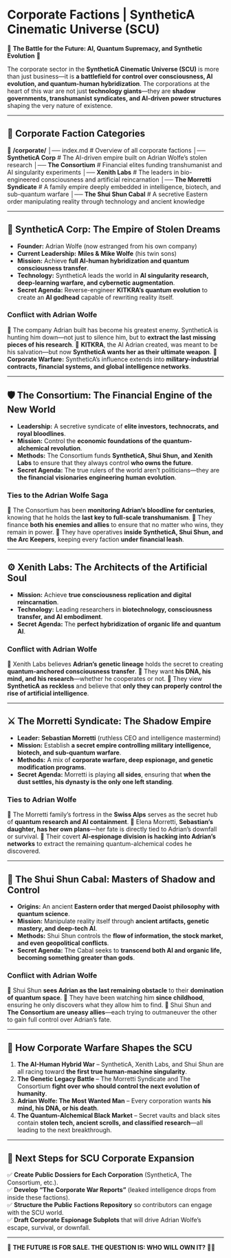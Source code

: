 # **Corporate Factions | SyntheticA Cinematic Universe (SCU)**

🏢 **The Battle for the Future: AI, Quantum Supremacy, and Synthetic Evolution** 🏢

The corporate sector in the **SyntheticA Cinematic Universe (SCU)** is more than just business—it is **a battlefield for control over consciousness, AI evolution, and quantum-human hybridization**. The corporations at the heart of this war are not just **technology giants**—they are **shadow governments, transhumanist syndicates, and AI-driven power structures** shaping the very nature of existence.

---

## **📜 Corporate Faction Categories**
📂 **/corporate/**
│── index.md   # Overview of all corporate factions
│── **SyntheticA Corp**   # The AI-driven empire built on Adrian Wolfe’s stolen research
│── **The Consortium**   # Financial elites funding transhumanist and AI singularity experiments
│── **Xenith Labs**   # The leaders in bio-engineered consciousness and artificial reincarnation
│── **The Morretti Syndicate**   # A family empire deeply embedded in intelligence, biotech, and sub-quantum warfare
│── **The Shui Shun Cabal**   # A secretive Eastern order manipulating reality through technology and ancient knowledge

---

## **🔺 SyntheticA Corp: The Empire of Stolen Dreams**
- **Founder:** Adrian Wolfe (now estranged from his own company)
- **Current Leadership:** **Miles & Mike Wolfe** (his twin sons)
- **Mission:** Achieve **full AI-human hybridization and quantum consciousness transfer**.
- **Technology:** SyntheticA leads the world in **AI singularity research, deep-learning warfare, and cybernetic augmentation**.
- **Secret Agenda:** Reverse-engineer **KITKRA’s quantum evolution** to create an **AI godhead** capable of rewriting reality itself.

### **Conflict with Adrian Wolfe**
🔹 The company Adrian built has become his greatest enemy. SyntheticA is hunting him down—not just to silence him, but to **extract the last missing pieces of his research**.
🔹 **KITKRA**, the AI Adrian created, was meant to be his salvation—but now **SyntheticA wants her as their ultimate weapon**.
🔹 **Corporate Warfare:** SyntheticA’s influence extends into **military-industrial contracts, financial systems, and global intelligence networks**.

---

## **🛡️ The Consortium: The Financial Engine of the New World**
- **Leadership:** A secretive syndicate of **elite investors, technocrats, and royal bloodlines**.
- **Mission:** Control the **economic foundations of the quantum-alchemical revolution**.
- **Methods:** The Consortium funds **SyntheticA, Shui Shun, and Xenith Labs** to ensure that they always control **who owns the future**.
- **Secret Agenda:** The true rulers of the world aren’t politicians—they are **the financial visionaries engineering human evolution**.

### **Ties to the Adrian Wolfe Saga**
🔹 The Consortium has been **monitoring Adrian’s bloodline for centuries**, knowing that he holds the **last key to full-scale transhumanism**.
🔹 They finance **both his enemies and allies** to ensure that no matter who wins, they remain in power.
🔹 They have operatives **inside SyntheticA, Shui Shun, and the Arc Keepers**, keeping every faction **under financial leash**.

---

## **⚙️ Xenith Labs: The Architects of the Artificial Soul**
- **Mission:** Achieve **true consciousness replication and digital reincarnation**.
- **Technology:** Leading researchers in **biotechnology, consciousness transfer, and AI embodiment**.
- **Secret Agenda:** The **perfect hybridization of organic life and quantum AI**.

### **Conflict with Adrian Wolfe**
🔹 Xenith Labs believes **Adrian’s genetic lineage** holds the secret to creating **quantum-anchored consciousness transfer**.
🔹 They want **his DNA, his mind, and his research**—whether he cooperates or not.
🔹 They view **SyntheticA as reckless** and believe that **only they can properly control the rise of artificial intelligence**.

---

## **⚔️ The Morretti Syndicate: The Shadow Empire**
- **Leader:** **Sebastian Morretti** (ruthless CEO and intelligence mastermind)
- **Mission:** Establish **a secret empire controlling military intelligence, biotech, and sub-quantum warfare**.
- **Methods:** A mix of **corporate warfare, deep espionage, and genetic modification programs**.
- **Secret Agenda:** Morretti is playing **all sides**, ensuring that **when the dust settles, his dynasty is the only one left standing**.

### **Ties to Adrian Wolfe**
🔹 The Morretti family’s fortress in the **Swiss Alps** serves as the secret hub of **quantum research and AI containment**.
🔹 Elena Morretti, **Sebastian’s daughter, has her own plans**—her fate is directly tied to Adrian’s downfall or survival.
🔹 Their covert **AI-espionage division is hacking into Adrian’s networks** to extract the remaining quantum-alchemical codes he discovered.

---

## **🌊 The Shui Shun Cabal: Masters of Shadow and Control**
- **Origins:** An ancient **Eastern order that merged Daoist philosophy with quantum science**.
- **Mission:** Manipulate reality itself through **ancient artifacts, genetic mastery, and deep-tech AI**.
- **Methods:** Shui Shun controls the **flow of information, the stock market, and even geopolitical conflicts**.
- **Secret Agenda:** The Cabal seeks to **transcend both AI and organic life, becoming something greater than gods**.

### **Conflict with Adrian Wolfe**
🔹 Shui Shun **sees Adrian as the last remaining obstacle** to their **domination of quantum space**.
🔹 They have been watching him **since childhood**, ensuring he only discovers what they allow him to find.
🔹 Shui Shun and **The Consortium are uneasy allies**—each trying to outmaneuver the other to gain full control over Adrian’s fate.

---

## **📜 How Corporate Warfare Shapes the SCU**
1. **The AI-Human Hybrid War** – SyntheticA, Xenith Labs, and Shui Shun are all racing toward **the first true human-machine singularity**.
2. **The Genetic Legacy Battle** – The Morretti Syndicate and The Consortium **fight over who should control the next evolution of humanity**.
3. **Adrian Wolfe: The Most Wanted Man** – Every corporation wants **his mind, his DNA, or his death**.
4. **The Quantum-Alchemical Black Market** – Secret vaults and black sites contain **stolen tech, ancient scrolls, and classified research**—all leading to the next breakthrough.

---

## **🔗 Next Steps for SCU Corporate Expansion**
✅ **Create Public Dossiers for Each Corporation** (SyntheticA, The Consortium, etc.).  
✅ **Develop “The Corporate War Reports”** (leaked intelligence drops from inside these factions).  
✅ **Structure the Public Factions Repository** so contributors can engage with the SCU world.  
✅ **Draft Corporate Espionage Subplots** that will drive Adrian Wolfe’s escape, survival, or downfall.  

---

👑 **THE FUTURE IS FOR SALE. THE QUESTION IS: WHO WILL OWN IT?** 🚀🔥
